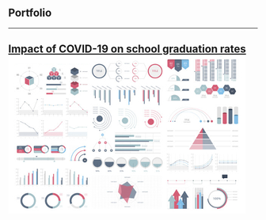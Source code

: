 ## Portfolio

---
[Impact of COVID-19 on school graduation rates](data-portfolio/sample_page)
<img src="images/dummy_thumbnail.jpg?raw=true"/>
---